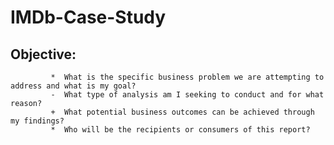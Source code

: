 # **IMDb-Case-Study**

## Objective: 
             *  What is the specific business problem we are attempting to address and what is my goal? 
             -  What type of analysis am I seeking to conduct and for what reason?
             +  What potential business outcomes can be achieved through my findings?
             *  Who will be the recipients or consumers of this report?

